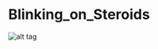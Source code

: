 # Blinking_on_Steroids

![alt tag](https://github.com/ychathun/Blinking_on_Steroids/blob/master/blinking.jpg)
